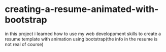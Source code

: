 # creating-a-resume-animated-with-bootstrap
in this project i learned how to use my web developpment skills to create a resume template with animation using bootstrap(the info in the resume is not real of course)

